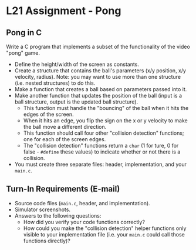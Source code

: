 # L21 Assignment - Pong

## Pong in C

Write a C program that implements a subset of the functionality of the video "pong" game.

- Define the height/width of the screen as constants.
- Create a structure that contains the ball's parameters (x/y position, x/y velocity, radius).  Note: you may want to use more than one structure (i.e. nested structures) to do this.
- Make a function that creates a ball based on parameters passed into it.
- Make another function that updates the position of the ball (input is a ball structure, output is the updated ball structure).
    - This function must handle the "bouncing" of the ball when it hits the edges of the screen.
    - When it hits an edge, you flip the sign on the x or y velocity to make the ball move a different direction.
    - This function should call four other "collision detection" functions; one for each of the screen edges.
    - The "collision detection" functions return a `char` (1 for ture, 0 for false - `#define` these values) to indicate whether or not there is a collision.
- You must create three separate files: header, implementation, and your `main.c`.

## Turn-In Requirements (E-mail)

- Source code files (`main.c`, header, and implementation).
- Simulator screenshots.
- Answers to the following questions:
    - How did you verify your code functions correctly?
    - How could you make the "collision detection" helper functions only visible to your implementation file (i.e. your `main.c` could call those functions directly)?
